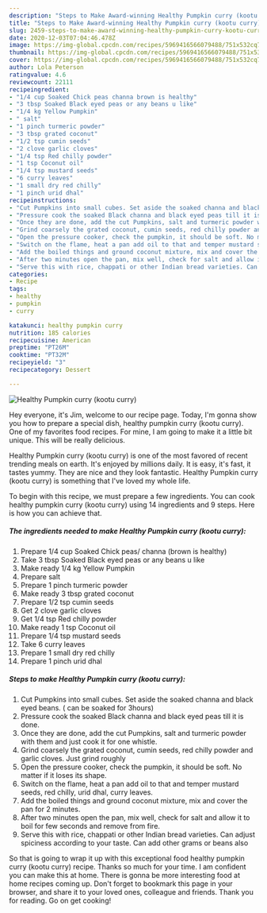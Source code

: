 ```yaml
---
description: "Steps to Make Award-winning Healthy Pumpkin curry (kootu curry)"
title: "Steps to Make Award-winning Healthy Pumpkin curry (kootu curry)"
slug: 2459-steps-to-make-award-winning-healthy-pumpkin-curry-kootu-curry
date: 2020-12-03T07:04:46.478Z
image: https://img-global.cpcdn.com/recipes/5969416566079488/751x532cq70/healthy-pumpkin-curry-kootu-curry-recipe-main-photo.jpg
thumbnail: https://img-global.cpcdn.com/recipes/5969416566079488/751x532cq70/healthy-pumpkin-curry-kootu-curry-recipe-main-photo.jpg
cover: https://img-global.cpcdn.com/recipes/5969416566079488/751x532cq70/healthy-pumpkin-curry-kootu-curry-recipe-main-photo.jpg
author: Lola Peterson
ratingvalue: 4.6
reviewcount: 22111
recipeingredient:
- "1/4 cup Soaked Chick peas channa brown is healthy"
- "3 tbsp Soaked Black eyed peas or any beans u like"
- "1/4 kg Yellow Pumpkin"
- " salt"
- "1 pinch turmeric powder"
- "3 tbsp grated coconut"
- "1/2 tsp cumin seeds"
- "2 clove garlic cloves"
- "1/4 tsp Red chilly powder"
- "1 tsp Coconut oil"
- "1/4 tsp mustard seeds"
- "6 curry leaves"
- "1 small dry red chilly"
- "1 pinch urid dhal"
recipeinstructions:
- "Cut Pumpkins into small cubes. Set aside the soaked channa and black eyed beans. ( can be soaked for 3hours)"
- "Pressure cook the soaked Black channa and black eyed peas till it is done."
- "Once they are done, add the cut Pumpkins, salt and turmeric powder with them and just cook it for one whistle."
- "Grind coarsely the grated coconut, cumin seeds, red chilly powder and garlic cloves. Just grind roughly"
- "Open the pressure cooker, check the pumpkin, it should be soft. No matter if it loses its shape."
- "Switch on the flame, heat a pan add oil to that and temper mustard seeds, red chilly, urid dhal, curry leaves."
- "Add the boiled things and ground coconut mixture, mix and cover the pan for 2 minutes."
- "After two minutes open the pan, mix well, check for salt and allow it to boil for few seconds and remove from fire."
- "Serve this with rice, chappati or other Indian bread varieties. Can adjust spiciness according to your taste. Can add other grams or beans also"
categories:
- Recipe
tags:
- healthy
- pumpkin
- curry

katakunci: healthy pumpkin curry 
nutrition: 185 calories
recipecuisine: American
preptime: "PT26M"
cooktime: "PT32M"
recipeyield: "3"
recipecategory: Dessert

---
```



![Healthy Pumpkin curry (kootu curry)](https://img-global.cpcdn.com/recipes/5969416566079488/751x532cq70/healthy-pumpkin-curry-kootu-curry-recipe-main-photo.jpg)

Hey everyone, it's Jim, welcome to our recipe page. Today, I'm gonna show you how to prepare a special dish, healthy pumpkin curry (kootu curry). One of my favorites food recipes. For mine, I am going to make it a little bit unique. This will be really delicious.



Healthy Pumpkin curry (kootu curry) is one of the most favored of recent trending meals on earth. It's enjoyed by millions daily. It is easy, it's fast, it tastes yummy. They are nice and they look fantastic. Healthy Pumpkin curry (kootu curry) is something that I've loved my whole life.


To begin with this recipe, we must prepare a few ingredients. You can cook healthy pumpkin curry (kootu curry) using 14 ingredients and 9 steps. Here is how you can achieve that.

<!--inarticleads1-->

##### The ingredients needed to make Healthy Pumpkin curry (kootu curry):

1. Prepare 1/4 cup Soaked Chick peas/ channa (brown is healthy)
1. Take 3 tbsp Soaked Black eyed peas or any beans u like
1. Make ready 1/4 kg Yellow Pumpkin
1. Prepare  salt
1. Prepare 1 pinch turmeric powder
1. Make ready 3 tbsp grated coconut
1. Prepare 1/2 tsp cumin seeds
1. Get 2 clove garlic cloves
1. Get 1/4 tsp Red chilly powder
1. Make ready 1 tsp Coconut oil
1. Prepare 1/4 tsp mustard seeds
1. Take 6 curry leaves
1. Prepare 1 small dry red chilly
1. Prepare 1 pinch urid dhal




<!--inarticleads2-->

##### Steps to make Healthy Pumpkin curry (kootu curry):

1. Cut Pumpkins into small cubes. Set aside the soaked channa and black eyed beans. ( can be soaked for 3hours)
1. Pressure cook the soaked Black channa and black eyed peas till it is done.
1. Once they are done, add the cut Pumpkins, salt and turmeric powder with them and just cook it for one whistle.
1. Grind coarsely the grated coconut, cumin seeds, red chilly powder and garlic cloves. Just grind roughly
1. Open the pressure cooker, check the pumpkin, it should be soft. No matter if it loses its shape.
1. Switch on the flame, heat a pan add oil to that and temper mustard seeds, red chilly, urid dhal, curry leaves.
1. Add the boiled things and ground coconut mixture, mix and cover the pan for 2 minutes.
1. After two minutes open the pan, mix well, check for salt and allow it to boil for few seconds and remove from fire.
1. Serve this with rice, chappati or other Indian bread varieties. Can adjust spiciness according to your taste. Can add other grams or beans also




So that is going to wrap it up with this exceptional food healthy pumpkin curry (kootu curry) recipe. Thanks so much for your time. I am confident you can make this at home. There is gonna be more interesting food at home recipes coming up. Don't forget to bookmark this page in your browser, and share it to your loved ones, colleague and friends. Thank you for reading. Go on get cooking!
